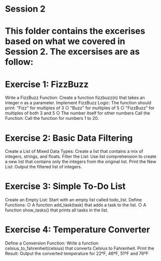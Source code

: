 # Session 2

# This folder contains the excerises based on what we covered in Session 2. The excersises are as follow:

# Exercise 1: FizzBuzz

Write a FizzBuzz Function: Create a function fizzbuzz(n) that takes an integer n as a parameter.
Implement FizzBuzz Logic: The function should print:
"Fizz" for multiples of 3 ○ "Buzz" for multiples of 5 ○ "FizzBuzz" for multiples of both 3 and 5 ○ The number itself for other numbers
Call the Function: Call the function for numbers 1 to 20.


# Exercise 2: Basic Data Filtering

Create a List of Mixed Data Types: Create a list that contains a mix of integers, strings, and floats.
Filter the List: Use list comprehension to create a new list that contains only the integers from the original list.
Print the New List: Output the filtered list of integers.


# Exercise 3: Simple To-Do List

Create an Empty List: Start with an empty list called todo_list.
Define Functions: ○ A function add_task(task) that adds a task to the list. ○ A function show_tasks() that prints all tasks in the list.


# Exercise 4: Temperature Converter

Define a Conversion Function: Write a function celsius_to_fahrenheit(celsius) that converts Celsius to Fahrenheit.
Print the Result: Output the converted temperature for 22ºF, 46ºF, 51ºF and 76ºF

